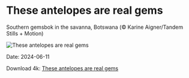 # These antelopes are real gems

Southern gemsbok in the savanna, Botswana (© Karine Aigner/Tandem Stills + Motion)

![These antelopes are real gems](https://bing.com/th?id=OHR.GemsbokBotswana_EN-US7126985499_UHD.jpg&rf=LaDigue_UHD.jpg&pid=hp&w=1024&h=576&rs=1&c=4)

Date: 2024-06-11

Download 4k: [These antelopes are real gems](https://bing.com/th?id=OHR.GemsbokBotswana_EN-US7126985499_UHD.jpg&rf=LaDigue_UHD.jpg&pid=hp&w=3840&h=2160&rs=1&c=4)

